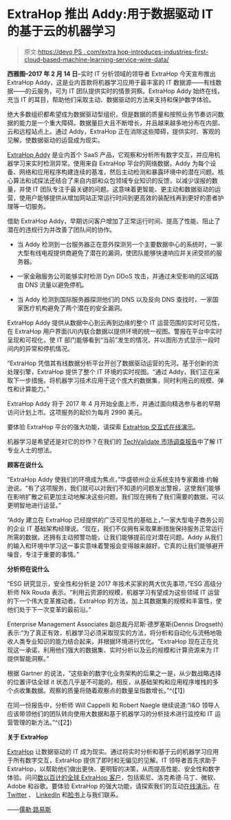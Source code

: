 # ExtraHop 推出 Addy:用于数据驱动 IT 的基于云的机器学习

> 原文:[https://devo PS . com/extra hop-introduces-industries-first-cloud-based-machine-learning-service-wire-data/](https://devops.com/extrahop-introduces-industrys-first-cloud-based-machine-learning-service-wire-data/)

**西雅图–2017 年 2 月 14 日**–实时 IT 分析领域的领导者 ExtraHop 今天宣布推出 ExtraHop Addy，这是业内首款将机器学习应用于最丰富的 IT 数据源——有线数据——的云服务，可为 IT 团队提供实时的情景洞察。ExtraHop Addy 始终在线，充当 IT 的耳目，帮助他们采取主动、数据驱动的方法来支持和保护数字体验。

绝大多数组织都希望成为数据驱动型组织，但是数据的质量和按照业务节奏访问数据的能力是一个重大障碍。数据量巨大且不断增长，并且越来越多地分布在内部、云和远程站点上。通过 Addy，ExtraHop 正在消除这些障碍，提供实时、客观的见解，使数据驱动的运营成为现实。

[ExtraHop Addy](http://www.extrahop.com/addy) 是业内首个 SaaS 产品，它观察和分析所有数字交互，并应用机器学习来实时检测异常。使用来自 ExtraHop 平台的网络数据，Addy 为每个设备、网络和应用程序构建连续的基准，然后主动检测和暴露环境中的潜在问题。核心算法和试探法还结合了来自内部和众包领域专业知识的反馈，以减少误报的数量，并使 IT 团队专注于最关键的问题。这意味着更智能、更主动和数据驱动的运营，使用户能够提供从增加网站正常运行时间到更高效的装配线再到更好的患者护理等一切服务。

借助 ExtraHop Addy，早期访问客户增加了正常运行时间、提高了性能、阻止了潜在的违规行为并改善了团队间的协作。

*   当 Addy 检测到一台服务器正在意外探测另一个主要数据中心的系统时，一家大型有线电视提供商避免了潜在的漏洞，使团队能够快速响应并关闭受损的服务器。

*   一家金融服务公司能够实时检测 Dyn DDoS 攻击，并通过未受影响的区域路由 DNS 流量以避免停机。
*   当 Addy 检测到国际服务器探测他们的 DNS 以及反向 DNS 查找时，一家国家医疗机构避免了两个潜在的安全漏洞。

ExtraHop Addy 提供从数据中心到云再到边缘的整个 IT 运营范围的实时可见性，在 ExtraHop 用户界面(UI)内联合数据以提供环境的统一视图。警报在平台中实时呈现和可视化，使 IT 部门能够看到“当前”发生的情况，并以图形方式显示一段时间内的异常和停机情况。

“ExtraHop 凭借其有线数据分析平台开创了数据驱动运营的先河。基于创新的流处理引擎，ExtraHop 提供了整个 IT 环境的实时视图。“通过 Addy，我们正在采取下一步措施，将机器学习技术应用于这个庞大的数据集，同时利用云的规模、弹性和计算能力。”

ExtraHop Addy 将于 2017 年 4 月开始全面上市，并通过面向精选参与者的早期访问计划上市。这项服务的起价为每月 2990 美元。

要体验 ExtraHop 平台的强大功能，请探索 [ExtraHop 交互式在线演示](https://www.extrahop.com/demo/)。

机器学习是希望还是对它的炒作？在我们的 [TechValidate 市场调查报告](http://www.extrahop.com/lp/machine-learning-survey)中了解 IT 专业人士的想法。

**顾客在说什么**

“ExtraHop Addy 使我们的环境成为焦点，”华盛顿州企业系统支持专家戴维·约翰逊说。“有了这项服务，我们就可以对我们不知道的问题发出警报，这使我们能够在影响扩散之前更加主动地解决这些问题。我们现在拥有了我们需要的数据，可以更明智地进行运营。”

“Addy 建立在 ExtraHop 已经提供的广泛可见性的基础上，”一家大型电子商务公司的企业 IT 基础架构经理说。“现在，我们不仅拥有采取果断措施保持服务正常运行所需的数据，还拥有主动预警功能，让我们能够提前应对潜在问题。Addy 从我们的输入和环境中学习这一事实意味着警报会变得越来越好。它真的让我们能够避开噪音，专注于重要的事情。”

**分析师在说什么**

“ESG 研究显示，安全性和分析是 2017 年技术买家的两大优先事项，”ESG 高级分析师 Nik Rouda 表示。“利用云资源的规模，机器学习有望成为这些领域 IT 运营的下一个伟大变革推动者。ExtraHop 的方法，加上其数据集的规模和丰富性，使他们处于下一次变革的最前沿。”

Enterprise Management Associates 副总裁丹尼斯·德罗塞斯(Dennis Drogseth)表示:“为了真正有效，机器学习必须采取现实的方法，将分析和自动化与流畅地吸收人类专业知识的能力结合起来，并根据环境进行优化。“ExtraHop 现在正在兑现这一承诺，利用他们强大的数据集、实时分析以及云的规模和计算资源来为 IT 提供智能洞察。”

根据 Gartner 的说法，“这些新的数字化业务架构的后果之一是，从少数战略选择的位置评估全球 it 状态几乎是不可能的。相反，从基础架构和应用程序堆栈的多个点收集数据。观察的质量将随着观察点的数量呈指数增长。”^(【1】)

在同一份报告中，分析师 Will Cappelli 和 Robert Naegle 继续说道:“I&O 领导人应该带领他们的团队转向使用大数据和基于机器学习的分析技术进行监控和 IT 运营管理的新方法。”^(【2】)

**关于 ExtraHop**

[ExtraHop](https://www.extrahop.com/) 让数据驱动的 IT 成为现实。通过将实时分析和基于云的机器学习应用于所有数字交互，ExtraHop 提供了即时和无偏见的见解。IT 领导者首先求助于 ExtraHop，以帮助他们做出更快、更明智的决策，从而提高性能、安全性和数字体验。问问[数以百计的全球 ExtraHop 客户](https://www.extrahop.com/customers/stories/)，包括索尼、洛克希德·马丁、微软、Adobe 和谷歌。要体验 ExtraHop 的强大功能，请探索我们的互动[在线演示](https://www.extrahop.com/demo)。在 [Twitter](https://twitter.com/ExtraHop) 、 [LinkedIn](https://www.linkedin.com/company/extrahop-networks) 和[脸书](https://www.facebook.com/extrahop)上与我们联系。

——[儒勒·路易斯](https://devops.com/author/jules/)